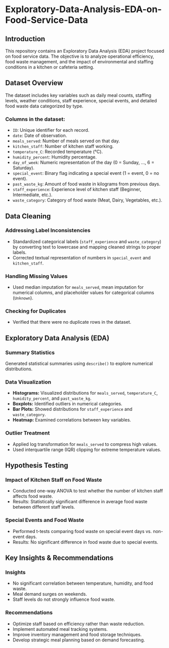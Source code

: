 # Exploratory-Data-Analysis-EDA-on-Food-Service-Data


## Introduction
This repository contains an Exploratory Data Analysis (EDA) project focused on food service data. The objective is to analyze operational efficiency, food waste management, and the impact of environmental and staffing conditions in a kitchen or cafeteria setting.

## Dataset Overview
The dataset includes key variables such as daily meal counts, staffing levels, weather conditions, staff experience, special events, and detailed food waste data categorized by type.

### Columns in the dataset:
- `ID`: Unique identifier for each record.
- `date`: Date of observation.
- `meals_served`: Number of meals served on that day.
- `kitchen_staff`: Number of kitchen staff working.
- `temperature_C`: Recorded temperature (°C).
- `humidity_percent`: Humidity percentage.
- `day_of_week`: Numeric representation of the day (0 = Sunday, …, 6 = Saturday).
- `special_event`: Binary flag indicating a special event (1 = event, 0 = no event).
- `past_waste_kg`: Amount of food waste in kilograms from previous days.
- `staff_experience`: Experience level of kitchen staff (Beginner, Intermediate, etc.).
- `waste_category`: Category of food waste (Meat, Dairy, Vegetables, etc.).

## Data Cleaning
### Addressing Label Inconsistencies
- Standardized categorical labels (`staff_experience` and `waste_category`) by converting text to lowercase and mapping cleaned strings to proper labels.
- Corrected textual representation of numbers in `special_event` and `kitchen_staff`.

### Handling Missing Values
- Used median imputation for `meals_served`, mean imputation for numerical columns, and placeholder values for categorical columns (`Unknown`).

### Checking for Duplicates
- Verified that there were no duplicate rows in the dataset.

## Exploratory Data Analysis (EDA)
### Summary Statistics
Generated statistical summaries using `describe()` to explore numerical distributions.

### Data Visualization
- **Histograms:** Visualized distributions for `meals_served`, `temperature_C`, `humidity_percent`, and `past_waste_kg`.
- **Boxplots:** Identified outliers in numerical categories.
- **Bar Plots:** Showed distributions for `staff_experience` and `waste_category`.
- **Heatmap:** Examined correlations between key variables.

### Outlier Treatment
- Applied log transformation for `meals_served` to compress high values.
- Used interquartile range (IQR) clipping for extreme temperature values.

## Hypothesis Testing
### Impact of Kitchen Staff on Food Waste
- Conducted one-way ANOVA to test whether the number of kitchen staff affects food waste.
- Results: Statistically significant difference in average food waste between different staff levels.

### Special Events and Food Waste
- Performed t-tests comparing food waste on special event days vs. non-event days.
- Results: No significant difference in food waste due to special events.

## Key Insights & Recommendations
### Insights
- No significant correlation between temperature, humidity, and food waste.
- Meal demand surges on weekends.
- Staff levels do not strongly influence food waste.

### Recommendations
- Optimize staff based on efficiency rather than waste reduction.
- Implement automated meal tracking systems.
- Improve inventory management and food storage techniques.
- Develop strategic meal planning based on demand forecasting.


